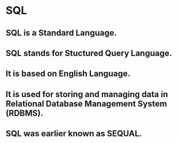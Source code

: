 # SQL
## SQL is a Standard Language.
## SQL stands for Stuctured Query Language.
## It is based on English Language.
## It is used for storing and managing data in Relational Database Management System (RDBMS).
## SQL was earlier known as SEQUAL.
